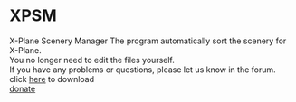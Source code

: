 # XPSM
X-Plane Scenery Manager
The program automatically sort the scenery for X-Plane.<br>
You no longer need to edit the files yourself.<br>
If you have any problems or questions, please let us know in the <a herf="https://forums.x-plane.org/index.php?/files/file/71752-scenery-auto-sorter-xpsmv2x-plane-scenery-manager/">forum</a>.<br>
click <a href="https://github.com/xponeone/XPSM/releases/">here</a> to download
<br>
<a href="https://paypal.me/xpsm">donate</a>

